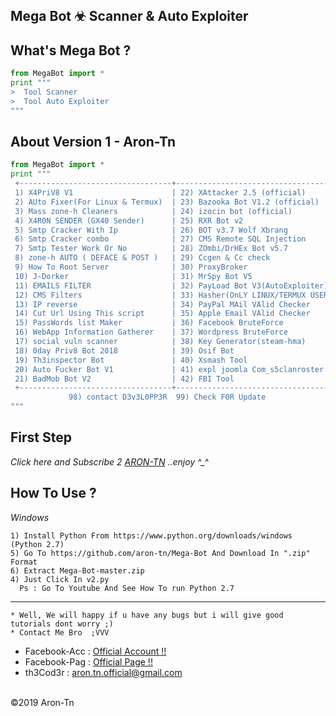 ## Mega Bot ☣ Scanner & Auto Exploiter

What's Mega Bot ?
------
```python
from MegaBot import * 
print """ 
>  Tool Scanner
>  Tool Auto Exploiter
"""
```
About Version 1 - Aron-Tn
------

```python
from MegaBot import *  
print """ 
 +----------------------------------+----------------------------------+
 1) X4PriV8 V1                      | 22) XAttacker 2.5 (official)
 2) AUto Fixer(For Linux & Termux)  | 23) Bazooka Bot V1.2 (official)
 3) Mass zone-h Cleaners            | 24) izocin bot (official)
 4) X4R0N SENDER (GX40 Sender)      | 25) RXR Bot v2
 5) Smtp Cracker With Ip            | 26) BOT v3.7 Wolf Xbrang
 6) Smtp Cracker combo              | 27) CMS Remote SQL Injection
 7) Smtp Tester Work Or No          | 28) ZOmbi/DrHEx Bot v5.7
 8) zone-h AUTO ( DEFACE & POST )   | 29) Ccgen & Cc check
 9) How To Root Server              | 30) ProxyBroker
 10) J-Dorker                       | 31) MrSpy Bot V5
 11) EMAILS FILTER                  | 32) PayLoad Bot V3(AutoExploiter)
 12) CMS Filters                    | 33) Hasher(OnLY LINUX/TERMUX USERs)
 13) IP reverse                     | 34) PayPal MAil VAlid Checker
 14) Cut Url Using This script      | 35) Apple Email VAlid Checker
 15) PassWords list Maker           | 36) Facebook BruteForce
 16) WebApp Information Gatherer    | 37) Wordpress BruteForce
 17) social vuln scanner            | 38) Key Generator(steam-hma)
 18) 0day Priv8 Bot 2018            | 39) Osif Bot
 19) Th3inspector Bot               | 40) Xsmash Tool
 20) Auto Fucker Bot V1             | 41) expl joomla Com_s5clanroster
 21) BadMob Bot V2                  | 42) FBI Tool
 +----------------------------------+----------------------------------+
             98) contact D3v3L0PP3R  99) Check F0R Update
"""
```
**First Step**
----------
*Click here and Subscribe 2 <a href="https://www.youtube.com/AronTnXofficial">ARON-TN</a> ..enjoy ^_^*

**How To Use ?**
----------
*Windows*
```
1) Install Python From https://www.python.org/downloads/windows (Python 2.7)
5) Go To https://github.com/aron-tn/Mega-Bot And Download In ".zip" Format
6) Extract Mega-Bot-master.zip 
4) Just Click In v2.py
  Ps : Go To Youtube And See How To run Python 2.7
```

----------
```
* Well, We will happy if u have any bugs but i will give good tutorials dont worry ;)
* Contact Me Bro  ;VVV
```
*    Facebook-Acc : <a href="https://facebook.com/amyr.gov.tn" target="_blank">Official Account !!</a>
*    Facebook-Pag : <a href="https://www.facebook.com/Aron.Tn/" target="_blank">Official Page !!</a>
*    th3Cod3r : <a href="mailto:aron.tn.official@gmail.com">aron.tn.official@gmail.com</a>

<br>©2019 Aron-Tn

